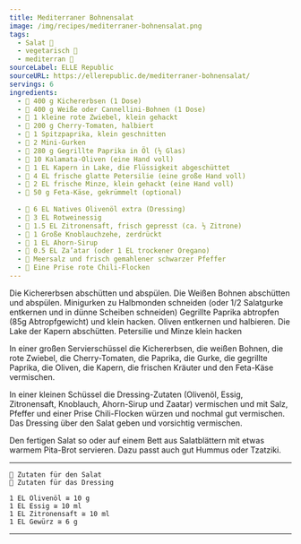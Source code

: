 ```yaml
---
title: Mediterraner Bohnensalat
image: /img/recipes/mediterraner-bohnensalat.png
tags:
  - Salat️ 🥗
  - vegetarisch 🌿
  - mediterran 🌊
sourceLabel: ELLE Republic
sourceURL: https://ellerepublic.de/mediterraner-bohnensalat/
servings: 6
ingredients:
  - 🥗 400 g Kichererbsen (1 Dose) 
  - 🥗 400 g Weiße oder Cannellini-Bohnen (1 Dose)
  - 🥗 1 kleine rote Zwiebel, klein gehackt 
  - 🥗 200 g Cherry-Tomaten, halbiert 
  - 🥗 1 Spitzpaprika, klein geschnitten 
  - 🥗 2 Mini-Gurken
  - 🥗 280 g Gegrillte Paprika in Öl (½ Glas)
  - 🥗 10 Kalamata-Oliven (eine Hand voll) 
  - 🥗 1 EL Kapern in Lake, die Flüssigkeit abgeschüttet 
  - 🥗 4 EL frische glatte Petersilie (eine große Hand voll) 
  - 🥗 2 EL frische Minze, klein gehackt (eine Hand voll)
  - 🥗 50 g Feta-Käse, gekrümmelt (optional)
 
  - 🧂 6 EL Natives Olivenöl extra (Dressing)
  - 🧂 3 EL Rotweinessig 
  - 🧂 1.5 EL Zitronensaft, frisch gepresst (ca. ½ Zitrone) 
  - 🧂 1 Große Knoblauchzehe, zerdrückt 
  - 🧂 1 EL Ahorn-Sirup 
  - 🧂 0.5 EL Za’atar (oder 1 EL trockener Oregano) 
  - 🧂 Meersalz und frisch gemahlener schwarzer Pfeffer 
  - 🧂 Eine Prise rote Chili-Flocken 
---
```


Die Kichererbsen abschütten und abspülen.
Die Weißen Bohnen abschütten und abspülen.
Minigurken zu Halbmonden schneiden (oder 1/2 Salatgurke entkernen und in dünne Scheiben schneiden)
Gegrillte Paprika abtropfen (85g Abtropfgewicht) und klein hacken. 
Oliven entkernen und halbieren.
Die Lake der Kapern abschütten.
Petersilie und Minze klein hacken

In einer großen Servierschüssel die Kichererbsen, die weißen Bohnen, die rote Zwiebel, 
die Cherry-Tomaten, die Paprika, die Gurke, die gegrillte Paprika, die Oliven, die Kapern, 
die frischen Kräuter und den Feta-Käse vermischen.

In einer kleinen Schüssel die Dressing-Zutaten (Olivenöl, Essig, Zitronensaft, Knoblauch, 
Ahorn-Sirup und Zaatar) vermischen und mit Salz, Pfeffer und einer Prise Chili-Flocken 
würzen und nochmal gut vermischen. Das Dressing über den Salat geben und vorsichtig vermischen.

Den fertigen Salat so oder auf einem Bett aus Salatblättern mit etwas warmem Pita-Brot servieren. 
Dazu passt auch gut Hummus oder Tzatziki. 

***
    🥗 Zutaten für den Salat
    🧂 Zutaten für das Dressing

    1 EL Olivenöl ≅ 10 g
    1 EL Essig ≅ 10 ml
    1 EL Zitronensaft ≅ 10 ml
    1 EL Gewürz ≅ 6 g
***
